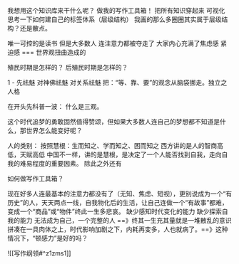 我想用这个知识库来干什么呢？
做我的写作工具箱！
把所有知识穿起来 可视化
思考一下如何建自己的标签体系（层级结构）
我画的那么多圈圈其实属于层级结构？还是散点。

唯一可控的是读书 但是大多数人 连注意力都被夺走了
大家内心充满了焦虑感 紧迫感  === 世界观扭曲造成的 

殖民时期是怎样的？
后殖民时期是怎样的？

1 - 先祛魅 对神佛祛魅 对关系祛魅 把：“等、靠、要”的观念从脑袋挪走。独立之人格

在开头先科普一波：
什么是三观。

这个时代追梦的勇敢固然值得赞颂，但如果大多数人连自己的梦想都不知道是什么，那世界怎么能变好呢？

人的类别：
按照慧根：生而知之、学而知之、困而知之
西方讲的是人的智商高低，天赋高低
中国不一样，讲的是慧根，是决定了一个人能否找到自我，走向自我的难易程度的重要因素。
除此之外还有

如何做写作工具箱？

现在好多人连最基本的注意力都没有了（无知、焦虑、短视），更别说成为一个“有历史”的人，天天两点一线，自我物化后的生活，让自己连做一个“有故事”都难，变成一个“商品”或“物件”终此一生多悲哀。
缺少感知时代变化的能力
缺少探索自我的能力
无法成为自己，一个完整的人 ==》终其一生充其量就是一堆散乱的意识拼凑在一具肉体之上，时代影响加剧之下，内耗再变多，人也就病了。==》这种情况下，“顿感力”是好的吗？

![[写作纲领#^z1zms1]]